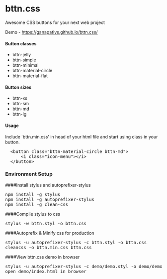 # bttn.css
Awesome CSS buttons for your next web project

Demo - https://ganapativs.github.io/bttn.css/

#### Button classes
- bttn-jelly
- bttn-simple
- bttn-minimal
- bttn-material-circle
- bttn-material-flat

#### Button sizes
- bttn-xs
- bttn-sm
- bttn-md
- bttn-lg

#### Usage
Include 'bttn.min.css' in head of your html file and start using class in your button.
<pre>
  &lt;button class="bttn-material-circle bttn-md"&gt;
      &lt;i class="icon-menu"&gt;&lt;/i&gt;
  &lt;/button&gt;
</pre>


### Environment Setup
####Install stylus and autoprefixer-stylus
<pre>
npm install -g stylus
npm install -g autoprefixer-stylus
npm install -g clean-css
</pre>

####Compile stylus to css
<pre>
stylus -w bttn.styl -o bttn.css
</pre>

####Autoprefix & Minify css for production
<pre>
stylus -u autoprefixer-stylus -c bttn.styl -o bttn.css
cleancss -o bttn.min.css bttn.css
</pre>

####View bttn.css demo in browser
<pre>
stylus -u autoprefixer-stylus -c demo/demo.styl -o demo/demo.css
open demo/index.html in browser
</pre>
